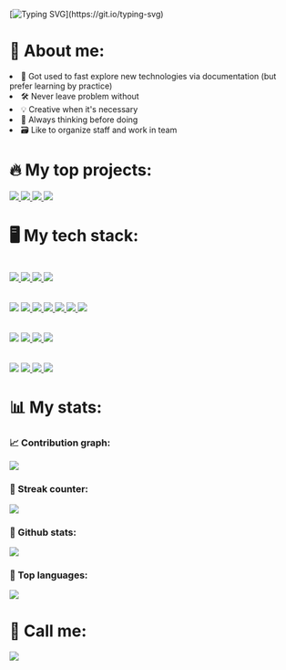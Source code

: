 [![Typing SVG](https://readme-typing-svg.herokuapp.com?font=Fira+Code&size=38&duration=4200&pause=49&color=FFFFFF&background=831010&center=true&vCenter=true&width=1000&height=300&lines=Hello%2C+my+name+is+Michael+Goldberg!;Welcome+to+my+GitHub+profile!)](https://git.io/typing-svg)

<h1>💁 About me: </h1>

 <li>📃 Got used to fast explore new technologies via documentation (but prefer learning by practice) </li> 

 <li>🛠️ Never leave problem without </li>
 
 <li>💡 Creative when it's necessary </li>
 
 <li>🤔 Always thinking before doing </li>
 
 <li>🗃️ Like to organize staff and work in team </li>

<h1>🔥 My top projects: </h1>

<a href="https://github.com/An9rewRyan/Securepass-project">
 <img src="https://github-readme-stats.vercel.app/api/pin/?username=An9rewRyan&repo=Securepass-project&bg_color=0d1117&icon_color=E50914&text_color=ffffff&title_color=ffffff&hide_border=true">
</a>

<a href="https://github.com/An9rewRyan/Gamers-Gazette-golang-backend-api">
 <img src="https://github-readme-stats.vercel.app/api/pin/?username=An9rewRyan&repo=Gamers-Gazette-golang-backend-api&bg_color=0d1117&icon_color=E50914&text_color=ffffff&title_color=ffffff&hide_border=true">
</a>  

<a href="https://github.com/An9rewRyan/Gamers-Gazette-frontend-react">
 <img src="https://github-readme-stats.vercel.app/api/pin/?username=An9rewRyan&repo=Gamers-Gazette-frontend-react&bg_color=0d1117&icon_color=E50914&text_color=ffffff&title_color=ffffff&hide_border=true">
</a>

<a href="https://github.com/An9rewRyan/golang_game_news_parser">
 <img src="https://github-readme-stats.vercel.app/api/pin/?username=An9rewRyan&repo=golang_game_news_parser&bg_color=0d1117&icon_color=E50914&text_color=ffffff&title_color=ffffff&hide_border=true">
</a>

<h1>🖥️ My tech stack: </h1>
</br>
<a href="https://www.postgresql.org/">
 <img src="https://img.shields.io/badge/postgres-%23316192.svg?style=for-the-badge&logo=postgresql&logoColor=white">
</a>

<a href="https://www.docker.com/"> 
 <img src="https://img.shields.io/badge/docker-%230db7ed.svg?style=for-the-badge&logo=docker&logoColor=white">
</a>

<a href="https://www.github.com/">
 <img src="https://img.shields.io/badge/git-%23F05033.svg?style=for-the-badge&logo=git&logoColor=white">
</a>

<a href ="https://ubuntu.com/blog/tag/ubuntu-20-04">
 <img src="https://img.shields.io/badge/Ubuntu-E95420?style=for-the-badge&logo=ubuntu&logoColor=white">
</a>

</br>
</br>
</br>

<img src="https://img.shields.io/badge/python-3670A0?style=for-the-badge&logo=python&logoColor=ffdd54">
<a href="https://www.djangoproject.com/">
 <img src="https://img.shields.io/badge/django-%23092E20.svg?style=for-the-badge&logo=django&logoColor=white">
</a>

<a href="https://www.django-rest-framework.org/">
 <img src="https://img.shields.io/badge/DJANGO-REST-ff1709?style=for-the-badge&logo=django&logoColor=white&color=ff1709&labelColor=gray">
</a>

<a href="https://selenium-python.readthedocs.io/">
 <img src="https://img.shields.io/badge/-selenium-%43B02A?style=for-the-badge&logo=selenium&logoColor=white">
</a>

<a href="https://channels.readthedocs.io/en/stable/">
 <img src="https://img.shields.io/badge/Django_Channels-v3.0.5-5d8d5d">
</a>

<a href="https://django-allauth.readthedocs.io/en/latest/">
 <img src="https://img.shields.io/badge/Django_Allauth-v0.43.0-b4d6ad">
</a>

<a href="https://scrapy.org/">
 <img src="https://img.shields.io/badge/scrapy-v2.6.2-green">
</a>

</br>
</br>
</br>
<img src="https://img.shields.io/badge/go-%2300ADD8.svg?style=for-the-badge&logo=go&logoColor=white">
<a href="https://github.com/gorilla/mux">
 <img src="https://img.shields.io/badge/gorilla%2Fmux-v1.8.0-3a95a8">
</a>

<a href="https://github.com/antchfx/htmlquery">
 <img src="https://img.shields.io/badge/Htmlquery-v1.2.4-4fa8e0">
 </a>
 
<a href="https://github.com/JackC/pgx">
 <img src="https://img.shields.io/badge/pgx-v4.14.0-8cefff">
</a>
</br>
</br>
</br>

<img src="https://img.shields.io/badge/javascript-%23323330.svg?style=for-the-badge&logo=javascript&logoColor=%23F7DF1E">
<a href="https://reactjs.org/">
 <img src="https://img.shields.io/badge/react-%2320232a.svg?style=for-the-badge&logo=react&logoColor=%2361DAFB">
</a>             

<a href="https://expressjs.com/">
 <img src="https://img.shields.io/badge/express.js-%23404d59.svg?style=for-the-badge&logo=express&logoColor=%2361DAFB">
</a>

<a href="https://www.npmjs.com/package/puppeteer">
 <img src="https://img.shields.io/badge/puppeteer-v13.5.2-a70b0b">
</a>



<h1>📊 My stats: </h1>

<h3>📈 Contribution graph:  </h3>
<img src = "https://activity-graph.herokuapp.com/graph?username=An9rewRyan&line=E50914&theme=github&bg_color=0d1117&hide_border=true&hide_title=true">

<h3>🌟 Streak counter: </h3>
<img src = "https://streak-stats.demolab.com/?user=An9rewRyan&theme=dark&hide_border=true&background=0d1117&ring=E50914&fire=E50914&currStreakLabel=ffffff">

<h3>💾 Github stats: </h3>
<img src = "https://github-readme-stats.vercel.app/api?username=An9rewRyan&show_icons=true&bg_color=0d1117&text_color=ffffff&title_color=E50914&icon_color=E50914&hide_border=true&hide_title=true">

<h3>🤖 Top languages: </h3>
<img src = "https://github-readme-stats.vercel.app/api/top-langs/?username=An9rewRyan&layout=compact&hide_border=true&bg_color=0d1117&text_color=ffffff&title_color=ffffff">

<h1>🤙 Call me:</h1>
<a href="https://t.me/Michael_J_Goldberg">
 <img src="https://img.shields.io/badge/Telegram-2CA5E0?style=for-the-badge&logo=telegram&logoColor=white">
</a>
